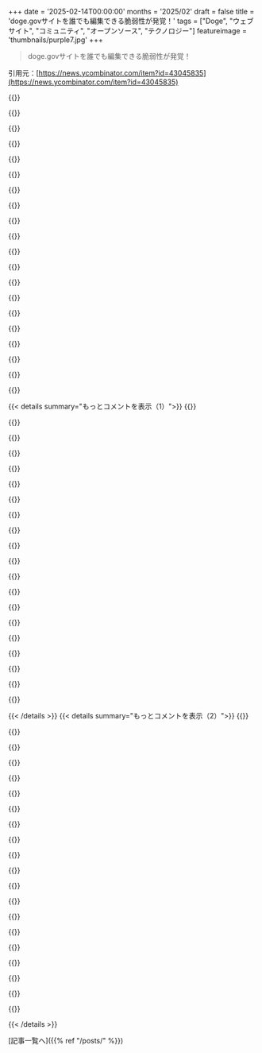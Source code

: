 +++
date = '2025-02-14T00:00:00'
months = '2025/02'
draft = false
title = 'doge.govサイトを誰でも編集できる脆弱性が発覚！'
tags = ["Doge", "ウェブサイト", "コミュニティ", "オープンソース", "テクノロジー"]
featureimage = 'thumbnails/purple7.jpg'
+++

> doge.govサイトを誰でも編集できる脆弱性が発覚！

引用元：[https://news.ycombinator.com/item?id=43045835](https://news.ycombinator.com/item?id=43045835)

{{<matomeQuote body="U.S. Digital Service（USDS）は、政府の静的ウェブサイトをオープンに構築・公開してるプロが集まった組織なんだ。httsp://usds.govのサイトをクローンしてS3にデプロイできるのがすごいね。" userName="danso" createdAt="2025-02-14T18:29:47" color="#38d3d3">}}

{{<matomeQuote body="USDSのことは前にHackernewsで知って、感心してた。もし本当に「DOGE」を良い方向に動かすなら、USDSの力を強化することだと思う。" userName="ks2048" createdAt="2025-02-14T21:55:48" color="">}}

{{<matomeQuote body="最近の変更は見てるけど、前のタイムスタンプはアーカイブできるの？" userName="caycep" createdAt="2025-02-14T19:17:03" color="">}}

{{<matomeQuote body="Gitリポジトリを見に行けば、過去のどの時点にも戻れるよ。" userName="skywhopper" createdAt="2025-02-14T20:04:07" color="">}}

{{<matomeQuote body="DOGEが履歴を書き換えなければいいけど。" userName="glitchdout" createdAt="2025-02-15T09:13:57" color="">}}

{{<matomeQuote body="＞履歴を書き換えることって可能なの？コマンドや親のハッシュを使って繋がってるんじゃないの？" userName="dataviz1000" createdAt="2025-02-15T09:45:47" color="">}}

{{<matomeQuote body="うん、変更したコミット以降の全てを更新して強制プッシュすればできるよ。クローンしてる人は履歴が変わってるのが分かる。" userName="pfg_" createdAt="2025-02-15T11:25:25" color="">}}

{{<matomeQuote body="今のところDOGEは何かする前に質問したり調査したりしてる様子がないね。" userName="TheGRS" createdAt="2025-02-14T18:52:55" color="">}}

{{<matomeQuote body="経験豊富なUSDSの社員が、19歳や新しく雇われたUSDSの社員が遂行するのがほぼ不可能なソフトウェアエンジニアリングのタスクを既に達成していたのが残念すぎる。" userName="danso" createdAt="2025-02-14T19:10:13" color="">}}

{{<matomeQuote body="USDSは連邦政府の最良の代表だった。多くのウェブサイトを現代化し、アクセシビリティとモバイルアクセスを重視し、使い勝手を改善した。ただその仕事は見えにくく、内部の政治や闘争に紛れている。DOGEのやってることに皆が怒っているのは理解できるが、USDSの使命を終わらせることはさらに悪影響を及ぼしてる。" userName="Someone1234" createdAt="2025-02-14T19:19:11" color="#ff5733">}}

{{<matomeQuote body="私は連邦の契約者でも従業員でもなく、Pivotalの大ファンだが、以下のことは注意して聞いて欲しい。Kubernetesより影響力が薄れたPivotalのCloud Foundry PaaSは、USDAの内部デジタル変革コンサルタント18Fによって2015年に採用され、連邦政府のソフトウェア納入哲学に影響を与えたと思う。手動での仮想マシン提供から柔軟な環境への移行が、連邦オフィスでのアジャイル開発を可能にするかもしれない。" userName="gavmor" createdAt="2025-02-14T19:45:22" color="">}}

{{<matomeQuote body="速く行動して何かを壊すことはどこかで聞いたことがあるフレーズだね。昨日、USGSの地震マップが壊れた。新しい地震を調べるために毎日使ってたのに、今は海のレイヤーしかない。" userName="doodlebugging" createdAt="2025-02-14T20:08:09" color="#45d325">}}

{{<matomeQuote body="そうだと思う。DOGEの関係者が誰かに指示されて、この有用なサイトを壊す責任があるのは合理的な結論だよ。" userName="doodlebugging" createdAt="2025-02-14T21:58:14" color="">}}

{{<matomeQuote body="おそらくメキシコ湾の名前を変更したせいで壊れたんだろう。" userName="kennyloginz" createdAt="2025-02-14T22:19:47" color="">}}

{{<matomeQuote body="私は内部者じゃなくて地球物理学者だ。USGSの地震サイトは、毎日のようにチェックしている。ただの15年間、完璧にデータを提供してきたのに。どうやら「Gulf of Mexico」を「Gulf of America」にする試みが背景にあるみたいだ。" userName="doodlebugging" createdAt="2025-02-15T02:58:48" color="">}}

{{<matomeQuote body="なんか責任を取らせないようにしてるって感じだね。このマップのレイヤーが消えたり、変わったりした問題に対して、君のオフィスからの内部情報を教えてよ。" userName="doodlebugging" createdAt="2025-02-15T05:52:57" color="">}}

{{<matomeQuote body="君の意図を勘違いしてる。DOGEが無能だと思うし、Muskのやり方は不快で非効率的だ。もっと証拠が欲しいだけなのに、無能な人が多い政府で誰がやったのか知りたかったんだ。ただの噂じゃないし。" userName="yujzgzc" createdAt="2025-02-15T16:41:23" color="">}}

{{<matomeQuote body="君の返信ありがとう。情報を準備しておくのが普通なのに、いきなりサイト変更があったのが疑問。結局、何の告知もなく、一部が消えたってのは問題だよね。政府に信頼がないのも分かるけど、全員が無能なわけではないよ。" userName="doodlebugging" createdAt="2025-02-17T17:21:27" color="#38d3d3">}}

{{<matomeQuote body="メキシコ湾の名前を変えることは問題の核心じゃないと思う。名前を変えるのは普通だし、データ管理のソフトウェアも対応できるはず。誰がこの変更をしたのか、もう少し情報が欲しいな。" userName="natmaka" createdAt="2025-02-15T13:25:11" color="">}}

{{<matomeQuote body="機能の名前変更の仮説には完全に同意。でも、DOGEがリネームを頼んだわけではなく、POTUSがそうしたんだ。彼らは無能だし、政府には他にも無能な人がいる。" userName="yujzgzc" createdAt="2025-02-15T16:33:09" color="">}}

{{< details summary="もっとコメントを表示（1）">}}
{{<matomeQuote body="管理者がメキシコ湾の名前変更を命じた後に、USGSのデータが壊れたのはおかしい。誰かが無視して直接変更しようとした結果なんじゃないの。" userName="boc" createdAt="2025-02-15T06:21:18" color="">}}

{{<matomeQuote body="早く動いて壊すのがシリコンバレーを作ったんだ。それが証明されてる。一方で、政府のやり方はうまくいってないってのも明らかだよ。" userName="niceice" createdAt="2025-02-14T19:05:29" color="">}}

{{<matomeQuote body="アメリカ政府は330万人の利用者と法的利害関係者がいるサービス。ここの運営規模はシリコンバレーのどこにも負けない。" userName="danso" createdAt="2025-02-14T19:17:49" color="#ff33a1">}}

{{<matomeQuote body="シリコンバレーが2005年にできたと思ってる人のセリフだよね。シリコンバレーは半導体の発展によってできたもので、あまり分からんけど、そんな簡単にはいかない。" userName="relaxatorium" createdAt="2025-02-14T19:13:40" color="">}}

{{<matomeQuote body="もちろん、上手くいってるよ。もし連邦政府が失敗したら、お気に入りのVCの友達を呼んで新しい連邦政府を始めればいいさ。憲法もなしでね。なんで誰もこんなことを思いつかなかったんだろ？" userName="orthecreedence" createdAt="2025-02-14T19:41:40" color="">}}

{{<matomeQuote body="シリコンバレーは認めたくないかもしれないけど、連邦政府がシリコンバレーもテスラも作ったんだ。" userName="caycep" createdAt="2025-02-14T19:18:34" color="#38d3d3">}}

{{<matomeQuote body="これは新しい人が既存の社員に対して軽蔑しないことが大事なだけで、いい方法を利用したいって思ってるなら活かせると思う。Twitterもエロンが買収した後同じ問題があったよね。" userName="darth_avocado" createdAt="2025-02-14T18:35:39" color="">}}

{{<matomeQuote body="ハック自体について話したい人いる？”データベースを開いたまま放置”以外に詳しいことが知りたいんだ。" userName="Brendinooo" createdAt="2025-02-14T13:03:06" color="">}}

{{<matomeQuote body="誰かがjsを未圧縮のまま公開して、サイトの他のRESTエンドポイントがただの未確認のクソエンドポイントだと判明したんだって。" userName="monocasa" createdAt="2025-02-14T17:47:22" color="">}}

{{<matomeQuote body="まるで、20歳の若者たちを雇って好き放題にさせた結果だね。今の私はLLMsを非常に若いエンジニアが短いリードに従って仕事する様子で使ってるよ。" userName="monocasa" createdAt="2025-02-14T18:03:20" color="">}}

{{<matomeQuote body="はい。LLMsは経験がない親切なインターンみたいだね。" userName="ellisv" createdAt="2025-02-14T18:22:51" color="">}}

{{<matomeQuote body="私的には、そのインターンよりも最悪だと思う。インターンには教えたり、間違いを直したりすることができるけど、LLMsは去年か何かの雑誌から拾ったことだけ繰り返すだけの永遠のインターンみたいだもん。" userName="heavyset_go" createdAt="2025-02-14T19:27:23" color="#ff5c5c">}}

{{<matomeQuote body="永遠のインターンの時代だね。" userName="worik" createdAt="2025-02-14T19:56:48" color="">}}

{{<matomeQuote body="LLMsはインターンにとって、まるで子供に対する猫みたいなもんだね。最初は自立してるように見えるけど、結局はお尻の始末をしなきゃいけない動物を抱える羽目になるんだよ。" userName="SketchySeaBeast" createdAt="2025-02-14T21:38:22" color="">}}

{{<matomeQuote body="今やオンラインのコンテンツは、完全自動化された永遠の9月によって書かれてる。" userName="kridsdale1" createdAt="2025-02-14T20:24:04" color="">}}

{{<matomeQuote body="LLMの出力を検出する仕組みがないと、学術雑誌やブログ、アートからの情報を取り込むたびに永続的なモデルの崩壊に直面しちゃうかも。" userName="willturman" createdAt="2025-02-14T21:24:40" color="#ff5733">}}

{{<matomeQuote body="＞人材には教育して、ミスを直して、成長を助けることができるけど、LLMには人間の開発者と同じ方法ではできない。でも、.cursorrulesファイルみたいなものを使うことで、ある程度効果的にできる。" userName="lgas" createdAt="2025-02-15T06:41:03" color="">}}

{{<matomeQuote body="デジタルネイティブはコンピュータを魔法のように思ってて、自分たちの使ってるフレームワークがどう動いてるかなんてほとんど知らないんだ。" userName="kevin_thibedeau" createdAt="2025-02-14T20:31:05" color="">}}

{{<matomeQuote body="俺もそう思う。20歳の時に政府機関でインターンしたけど、何をするにも資格が必要ってわかってた。ほとんどのフレームワークはこれがデフォルトで設定されてるのに、こんな人たちが政府を破壊してるなんて、本当ヤバい。" userName="mlinhares" createdAt="2025-02-14T21:40:39" color="#ff5c5c">}}

{{<matomeQuote body="確かに両方だね。20歳の若者が“超効率的”になるために、LLMを使って政府の重要なウェブページを作ってる。でも、修正後も文書の断片や“俺たちってすごいだろ！”みたいな文が数行あるだけで、恥ずかしい。" userName="daveguy" createdAt="2025-02-14T23:24:59" color="#38d3d3">}}


{{< /details >}}
{{< details summary="もっとコメントを表示（2）">}}
{{<matomeQuote body="そうなの？少なくとも俺の経験では、ChatGPTはセキュリティにめっちゃこだわってるように感じるけど。もしかしてGrok使ったのかな；P" userName="Maxatar" createdAt="2025-02-15T01:11:41" color="">}}

{{<matomeQuote body="＞少なくとも私の経験では、ChatGPTはセキュリティに厳しくて、ベストプラクティスの使用を強く推奨している。でも、俺の経験は全然違う。どのLLMもSQLIやXSS、他のインジェクションの脆弱性をたくさん生み出す。さらに、ビジネスロジックの認証やエラーハンドリング、ロギングを完全に無視することが多い。" userName="tatersolid" createdAt="2025-02-15T04:53:11" color="">}}

{{<matomeQuote body="編集ウィンドウ、上は”完全に承認をスキップするべきだ”って書くべきだな。" userName="tatersolid" createdAt="2025-02-15T11:50:19" color="">}}

{{<matomeQuote body="それって本当にそうなの？無能を悪意と勘違いしてはいけないって言われるけど、Muskの周りには普通以上を要求される感じがする。" userName="zamalek" createdAt="2025-02-15T03:57:16" color="">}}

{{<matomeQuote body="どうやら無能なバックドアを作り出すのは、効率を上げるのと同じくらい下手くそみたいだね。" userName="daveguy" createdAt="2025-02-15T04:34:51" color="">}}

{{<matomeQuote body="最初の予想は、これは認証されていないサーバーアクションだと思う。" userName="AirMax98" createdAt="2025-02-14T19:10:34" color="">}}

{{<matomeQuote body="DOGEのウェブサイトをチェックしたけど、POSTリクエストがブロックされてるし、見つけたAPI（例：/api/offices）はGETリクエストしかサポートしてない。UUIDが合わないと404になるし、データベースを変更するCRUDエンドポイントは見当たらないよ。" userName="CharlesChadwick" createdAt="2025-02-14T22:27:19" color="#ff33a1">}}

{{<matomeQuote body="DOGEは気づいたみたいだね。今は”Workforce”のヘッダーにリンクされているページが、以前のスクリーンショットとは違うように見える。" userName="1_1xdev1" createdAt="2025-02-14T22:44:10" color="#38d3d3">}}

{{<matomeQuote body="久しぶりにCMSがデータベースからデータを引っ張るのを見たよ…ウェブサイトが負荷に耐えられたのは奇跡だ。" userName="rbanffy" createdAt="2025-02-14T18:36:13" color="">}}

{{<matomeQuote body="CMSをしっかり設定されたCDNの後ろに置けば、実質的には静的サイトジェネレーターになるよ。キャッシュ無効化ができれば、静的サイトのすべての速度とスケーラビリティの利点を得られるし、コンテンツを再生成する必要もない。" userName="ksenzee" createdAt="2025-02-15T06:37:17" color="#ff5733">}}

{{<matomeQuote body="おそらく、前にあまり物がなかったから、管理エンドポイントが公共のインターネットからアクセス可能だったんじゃないかな。”しっかり設定されたCDN”って言うのが鍵だよ。もしCDNが前にあったとしても、設定が良くなかったんだろうな。ちなみに、私はPlone（政府に人気のCMS）のウェブサイトで、負荷分散、キャッシュ、プロキシ、シャーディング、CDNの設定に長いこと関わってきたよ。" userName="rbanffy" createdAt="2025-02-15T17:09:17" color="#ff5733">}}

{{<matomeQuote body="データベースは第三者から書き込み可能で、リアルタイムでサイトに表示されるらしい。不確かなことは言えないけど、SQLインジェクションか、フロントエンドに資格情報が露出しているかもしれないね。" userName="rsynnott" createdAt="2025-02-14T13:25:10" color="">}}

{{<matomeQuote body="…あるいは、全く認証なしで使えるエンドポイントもあるかも。" userName="seba_dos1" createdAt="2025-02-14T17:54:48" color="">}}

{{<matomeQuote body="…ああ、そうそう。よく読んでみると、その通りだね。マスクはどこでこんな人たちを見つけたんだ？1996年かよ。" userName="rsynnott" createdAt="2025-02-14T22:08:38" color="">}}

{{<matomeQuote body="俺の予想はSQLインジェクションだね。" userName="a012" createdAt="2025-02-14T13:03:49" color="">}}

{{<matomeQuote body="インターネットに簡単に接続できるデータベースを使ったようだ。それが現代のデータ漏洩の90％の原因だよ。毎世代、物事は簡単になるけど、無知な人が無知なミスをするのはいつも同じ。" userName="radicalbyte" createdAt="2025-02-14T17:46:46" color="#ff5733">}}

{{<matomeQuote body="この記事は有料で読めないけど、要するにサイトに表示されるTwitterフィードだけの話らしい。つまり、Cloudflareでホスティングされていて、記録されたサイトに偽のツイートを挿入できたってこと。ただ、本当のDOGEのTwitterフィードにはデータは影響してないと思う。" userName="guywithahat" createdAt="2025-02-14T18:09:50" color="">}}

{{<matomeQuote body="ただ、めちゃくちゃ恥ずかしいよね。政府の無駄を見つけるために50年分のレガシーコードを読む天才たちが、3週間でそんなことをしてるのか。" userName="ProjectArcturis" createdAt="2025-02-14T18:47:48" color="#45d325">}}

{{<matomeQuote body="データサイエンスとウェブサイトは全然別物だからね。" userName="ghthor" createdAt="2025-02-14T20:39:34" color="">}}

{{<matomeQuote body="彼らは特にバレンタインデーまでに受領書を表示すると言ってたけど、今は”週末に受領書をお待ちください！”ってなってる。次は”サイトは受領書準備完了”になるんだろうな。" userName="croes" createdAt="2025-02-15T05:04:27" color="">}}


{{< /details >}}


[記事一覧へ]({{% ref "/posts/" %}})
